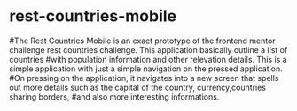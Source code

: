 # rest-countries-mobile

#The Rest Countries Mobile is an exact prototype of the frontend mentor challenge rest countries challenge. This application basically outline a list of countries
#with population information and other relevation details. This is a simple application with just a simple navigation on the pressed application. 
#On pressing on the application, it navigates into a new screen that spells out more details such as the capital of the country, currency,countries sharing borders, 
#and also more interesting informations.
